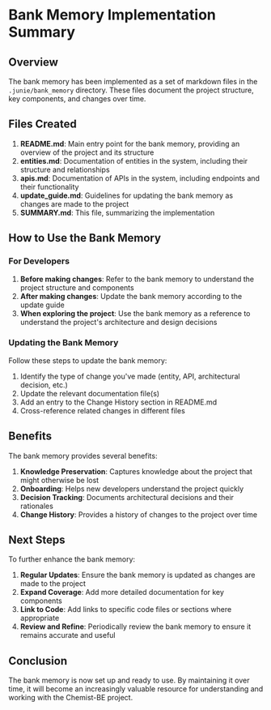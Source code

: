 # Bank Memory Implementation Summary

## Overview

The bank memory has been implemented as a set of markdown files in the `.junie/bank_memory` directory. These files document the project structure, key components, and changes over time.

## Files Created

1. **README.md**: Main entry point for the bank memory, providing an overview of the project and its structure
2. **entities.md**: Documentation of entities in the system, including their structure and relationships
3. **apis.md**: Documentation of APIs in the system, including endpoints and their functionality
4. **update_guide.md**: Guidelines for updating the bank memory as changes are made to the project
5. **SUMMARY.md**: This file, summarizing the implementation

## How to Use the Bank Memory

### For Developers

1. **Before making changes**: Refer to the bank memory to understand the project structure and components
2. **After making changes**: Update the bank memory according to the update guide
3. **When exploring the project**: Use the bank memory as a reference to understand the project's architecture and design decisions

### Updating the Bank Memory

Follow these steps to update the bank memory:

1. Identify the type of change you've made (entity, API, architectural decision, etc.)
2. Update the relevant documentation file(s)
3. Add an entry to the Change History section in README.md
4. Cross-reference related changes in different files

## Benefits

The bank memory provides several benefits:

1. **Knowledge Preservation**: Captures knowledge about the project that might otherwise be lost
2. **Onboarding**: Helps new developers understand the project quickly
3. **Decision Tracking**: Documents architectural decisions and their rationales
4. **Change History**: Provides a history of changes to the project over time

## Next Steps

To further enhance the bank memory:

1. **Regular Updates**: Ensure the bank memory is updated as changes are made to the project
2. **Expand Coverage**: Add more detailed documentation for key components
3. **Link to Code**: Add links to specific code files or sections where appropriate
4. **Review and Refine**: Periodically review the bank memory to ensure it remains accurate and useful

## Conclusion

The bank memory is now set up and ready to use. By maintaining it over time, it will become an increasingly valuable resource for understanding and working with the Chemist-BE project.